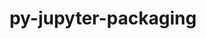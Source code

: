---
title: "py-jupyter-packaging"
layout: cache
categories: [package, develop-2024-02-18]
meta: {"versions": ["0.12.0"], "compilers": ["gcc@=11.1.0", "gcc@=11.4.0", "gcc@=9.4.0", "oneapi@=2024.0.0"], "oss": ["ubuntu20.04", "ubuntu22.04"], "platforms": ["linux"], "targets": ["neoverse_v1", "neoverse_v2", "ppc64le", "x86_64_v3"], "stacks": ["data-vis-sdk", "e4s", "e4s-neoverse-v2", "e4s-neoverse_v1", "e4s-oneapi", "e4s-power", "root"], "num_specs": 13, "num_specs_by_stack": {"e4s-neoverse_v1": 2, "root": 13, "e4s-power": 2, "data-vis-sdk": 2, "e4s": 3, "e4s-neoverse-v2": 2, "e4s-oneapi": 2}}
spec_details: [{"hash": "aq4bl2wz4q25xwa625dqlmciwaxpszb2", "compiler": "gcc@=11.4.0", "versions": ["0.12.0"], "os": "ubuntu20.04", "platform": "linux", "target": "neoverse_v1", "variants": ["build_system=python_pip"], "stacks": ["e4s-neoverse_v1", "root"], "size": "-", "tarball": "https://binaries.spack.io/releases/develop-2024-02-18/build_cache/linux-ubuntu20.04-neoverse_v1/gcc-11.4.0/py-jupyter-packaging-0.12.0/linux-ubuntu20.04-neoverse_v1-gcc-11.4.0-py-jupyter-packaging-0.12.0-aq4bl2wz4q25xwa625dqlmciwaxpszb2.spack"}, {"hash": "jjgbfohjyscaxepyum6vsc7dqpqdho6q", "compiler": "gcc@=11.4.0", "versions": ["0.12.0"], "os": "ubuntu20.04", "platform": "linux", "target": "neoverse_v1", "variants": ["build_system=python_pip"], "stacks": ["e4s-neoverse_v1", "root"], "size": "-", "tarball": "https://binaries.spack.io/releases/develop-2024-02-18/build_cache/linux-ubuntu20.04-neoverse_v1/gcc-11.4.0/py-jupyter-packaging-0.12.0/linux-ubuntu20.04-neoverse_v1-gcc-11.4.0-py-jupyter-packaging-0.12.0-jjgbfohjyscaxepyum6vsc7dqpqdho6q.spack"}, {"hash": "k6g4qvsgjxzpqtcaceo4gevre7e6hzpq", "compiler": "gcc@=9.4.0", "versions": ["0.12.0"], "os": "ubuntu20.04", "platform": "linux", "target": "ppc64le", "variants": ["build_system=python_pip"], "stacks": ["root", "e4s-power"], "size": "-", "tarball": "https://binaries.spack.io/releases/develop-2024-02-18/build_cache/linux-ubuntu20.04-ppc64le/gcc-9.4.0/py-jupyter-packaging-0.12.0/linux-ubuntu20.04-ppc64le-gcc-9.4.0-py-jupyter-packaging-0.12.0-k6g4qvsgjxzpqtcaceo4gevre7e6hzpq.spack"}, {"hash": "fsviaoqtr4if76esle24ohbjngtlljwe", "compiler": "gcc@=9.4.0", "versions": ["0.12.0"], "os": "ubuntu20.04", "platform": "linux", "target": "ppc64le", "variants": ["build_system=python_pip"], "stacks": ["root", "e4s-power"], "size": "-", "tarball": "https://binaries.spack.io/releases/develop-2024-02-18/build_cache/linux-ubuntu20.04-ppc64le/gcc-9.4.0/py-jupyter-packaging-0.12.0/linux-ubuntu20.04-ppc64le-gcc-9.4.0-py-jupyter-packaging-0.12.0-fsviaoqtr4if76esle24ohbjngtlljwe.spack"}, {"hash": "e34sp4gnmu6wnqmq6sjyrxs2l3qow73f", "compiler": "gcc@=11.1.0", "versions": ["0.12.0"], "os": "ubuntu20.04", "platform": "linux", "target": "x86_64_v3", "variants": ["build_system=python_pip"], "stacks": ["data-vis-sdk", "root"], "size": "-", "tarball": "https://binaries.spack.io/releases/develop-2024-02-18/build_cache/linux-ubuntu20.04-x86_64_v3/gcc-11.1.0/py-jupyter-packaging-0.12.0/linux-ubuntu20.04-x86_64_v3-gcc-11.1.0-py-jupyter-packaging-0.12.0-e34sp4gnmu6wnqmq6sjyrxs2l3qow73f.spack"}, {"hash": "g7bibl7eplz4txsgqzgcwrkxojyi34cd", "compiler": "gcc@=11.1.0", "versions": ["0.12.0"], "os": "ubuntu20.04", "platform": "linux", "target": "x86_64_v3", "variants": ["build_system=python_pip"], "stacks": ["data-vis-sdk", "root"], "size": "-", "tarball": "https://binaries.spack.io/releases/develop-2024-02-18/build_cache/linux-ubuntu20.04-x86_64_v3/gcc-11.1.0/py-jupyter-packaging-0.12.0/linux-ubuntu20.04-x86_64_v3-gcc-11.1.0-py-jupyter-packaging-0.12.0-g7bibl7eplz4txsgqzgcwrkxojyi34cd.spack"}, {"hash": "rbuvhgsksh4h2tmsbd43osucqnwje3st", "compiler": "gcc@=11.4.0", "versions": ["0.12.0"], "os": "ubuntu20.04", "platform": "linux", "target": "x86_64_v3", "variants": ["build_system=python_pip"], "stacks": ["root", "e4s"], "size": "-", "tarball": "https://binaries.spack.io/releases/develop-2024-02-18/build_cache/linux-ubuntu20.04-x86_64_v3/gcc-11.4.0/py-jupyter-packaging-0.12.0/linux-ubuntu20.04-x86_64_v3-gcc-11.4.0-py-jupyter-packaging-0.12.0-rbuvhgsksh4h2tmsbd43osucqnwje3st.spack"}, {"hash": "s37e3su3bjnwiopfesm3net2vb5lfwl7", "compiler": "gcc@=11.4.0", "versions": ["0.12.0"], "os": "ubuntu20.04", "platform": "linux", "target": "x86_64_v3", "variants": ["build_system=python_pip"], "stacks": ["root", "e4s"], "size": "-", "tarball": "https://binaries.spack.io/releases/develop-2024-02-18/build_cache/linux-ubuntu20.04-x86_64_v3/gcc-11.4.0/py-jupyter-packaging-0.12.0/linux-ubuntu20.04-x86_64_v3-gcc-11.4.0-py-jupyter-packaging-0.12.0-s37e3su3bjnwiopfesm3net2vb5lfwl7.spack"}, {"hash": "k4ryjt567oddp756axrm6636lz7wou6e", "compiler": "gcc@=11.4.0", "versions": ["0.12.0"], "os": "ubuntu20.04", "platform": "linux", "target": "x86_64_v3", "variants": ["build_system=python_pip"], "stacks": ["root", "e4s"], "size": "-", "tarball": "https://binaries.spack.io/releases/develop-2024-02-18/build_cache/linux-ubuntu20.04-x86_64_v3/gcc-11.4.0/py-jupyter-packaging-0.12.0/linux-ubuntu20.04-x86_64_v3-gcc-11.4.0-py-jupyter-packaging-0.12.0-k4ryjt567oddp756axrm6636lz7wou6e.spack"}, {"hash": "tvicqjpizbcbpel3afryrsr72ppv3gch", "compiler": "gcc@=11.4.0", "versions": ["0.12.0"], "os": "ubuntu22.04", "platform": "linux", "target": "neoverse_v2", "variants": ["build_system=python_pip"], "stacks": ["e4s-neoverse-v2", "root"], "size": "-", "tarball": "https://binaries.spack.io/releases/develop-2024-02-18/build_cache/linux-ubuntu22.04-neoverse_v2/gcc-11.4.0/py-jupyter-packaging-0.12.0/linux-ubuntu22.04-neoverse_v2-gcc-11.4.0-py-jupyter-packaging-0.12.0-tvicqjpizbcbpel3afryrsr72ppv3gch.spack"}, {"hash": "fexqluefh77jdmdqkvqtp2anvqqbxp34", "compiler": "gcc@=11.4.0", "versions": ["0.12.0"], "os": "ubuntu22.04", "platform": "linux", "target": "neoverse_v2", "variants": ["build_system=python_pip"], "stacks": ["e4s-neoverse-v2", "root"], "size": "-", "tarball": "https://binaries.spack.io/releases/develop-2024-02-18/build_cache/linux-ubuntu22.04-neoverse_v2/gcc-11.4.0/py-jupyter-packaging-0.12.0/linux-ubuntu22.04-neoverse_v2-gcc-11.4.0-py-jupyter-packaging-0.12.0-fexqluefh77jdmdqkvqtp2anvqqbxp34.spack"}, {"hash": "mxzyuhjdjryobhu5nr4vdtmr4mojznxi", "compiler": "oneapi@=2024.0.0", "versions": ["0.12.0"], "os": "ubuntu22.04", "platform": "linux", "target": "x86_64_v3", "variants": ["build_system=python_pip"], "stacks": ["e4s-oneapi", "root"], "size": "-", "tarball": "https://binaries.spack.io/releases/develop-2024-02-18/build_cache/linux-ubuntu22.04-x86_64_v3/oneapi-2024.0.0/py-jupyter-packaging-0.12.0/linux-ubuntu22.04-x86_64_v3-oneapi-2024.0.0-py-jupyter-packaging-0.12.0-mxzyuhjdjryobhu5nr4vdtmr4mojznxi.spack"}, {"hash": "r6yb76qcviqso5pqqopfgv6bxpvapri7", "compiler": "oneapi@=2024.0.0", "versions": ["0.12.0"], "os": "ubuntu22.04", "platform": "linux", "target": "x86_64_v3", "variants": ["build_system=python_pip"], "stacks": ["e4s-oneapi", "root"], "size": "-", "tarball": "https://binaries.spack.io/releases/develop-2024-02-18/build_cache/linux-ubuntu22.04-x86_64_v3/oneapi-2024.0.0/py-jupyter-packaging-0.12.0/linux-ubuntu22.04-x86_64_v3-oneapi-2024.0.0-py-jupyter-packaging-0.12.0-r6yb76qcviqso5pqqopfgv6bxpvapri7.spack"}]
---